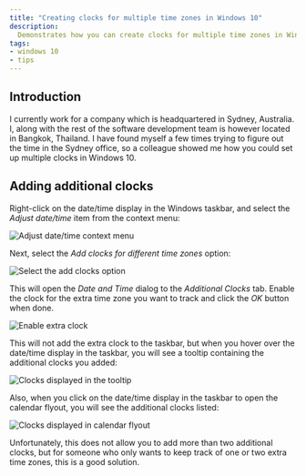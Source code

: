 ```yaml
---
title: "Creating clocks for multiple time zones in Windows 10"
description:
  Demonstrates how you can create clocks for multiple time zones in Windows 10 so you can easily keep track of the current time in another part of the world.
tags:
- windows 10
- tips
---
```


## Introduction

I currently work for a company which is headquartered in Sydney, Australia. I, along with the rest of the software development team is however located in Bangkok, Thailand. I have found myself a few times trying to figure out the time in the Sydney office, so a colleague showed me how you could set up multiple clocks in Windows 10.

## Adding additional clocks

Right-click on the date/time display in the Windows taskbar, and select the _Adjust date/time_ item from the context menu:

![Adjust date/time context menu](/images/blog/2018-10-26-clocks-for-multiple-timezones-windows10/adjust-date-context-menu.png)

Next, select the _Add clocks for different time zones_ option:

![Select the add clocks option](/images/blog/2018-10-26-clocks-for-multiple-timezones-windows10/select-add-clocks.png)

This will open the _Date and Time_ dialog to the _Additional Clocks_ tab. Enable the clock for the extra time zone you want to track and click the _OK_ button when done.

![Enable extra clock](/images/blog/2018-10-26-clocks-for-multiple-timezones-windows10/add-additional-clock.png)

This will not add the extra clock to the taskbar, but when you hover over the date/time display in the taskbar, you will see a tooltip containing the additional clocks you added:

![Clocks displayed in the tooltip](/images/blog/2018-10-26-clocks-for-multiple-timezones-windows10/clock-tooltip.png)

Also, when you click on the date/time display in the taskbar to open the calendar flyout, you will see the additional clocks listed:

![Clocks displayed in calendar flyout](/images/blog/2018-10-26-clocks-for-multiple-timezones-windows10/calendar-flyout.png)

Unfortunately, this does not allow you to add more than two additional clocks, but for someone who only wants to keep track of one or two extra time zones, this is a good solution.